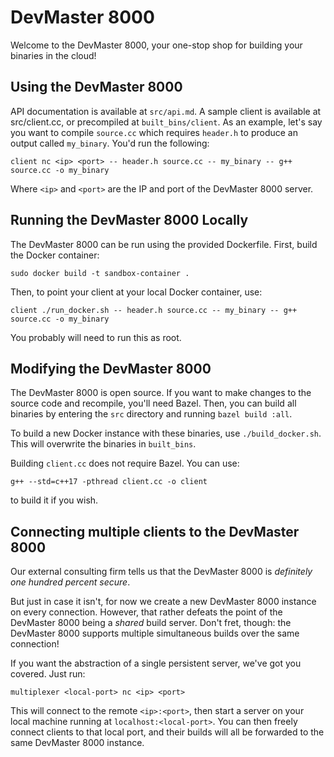# DevMaster 8000

Welcome to the DevMaster 8000, your one-stop shop for building your binaries in the cloud!

## Using the DevMaster 8000

API documentation is available at `src/api.md`. A sample client is available at src/client.cc, or precompiled at `built_bins/client`. As an example, let's say  you want to compile `source.cc` which requires `header.h` to produce an output called `my_binary`. You'd run the following:

```
client nc <ip> <port> -- header.h source.cc -- my_binary -- g++ source.cc -o my_binary
```

Where `<ip>` and `<port>` are the IP and port of the DevMaster 8000 server.

## Running the DevMaster 8000 Locally

The DevMaster 8000 can be run using the provided Dockerfile. First, build the Docker container:

```
sudo docker build -t sandbox-container .
```

Then, to point your client at your local Docker container, use:

```
client ./run_docker.sh -- header.h source.cc -- my_binary -- g++ source.cc -o my_binary
```

You probably will need to run this as root.

## Modifying the DevMaster 8000

The DevMaster 8000 is open source. If you want to make changes to the source code and recompile, you'll need Bazel. Then, you can build all binaries by entering the `src` directory and running `bazel build :all`.

To build a new Docker instance with these binaries, use `./build_docker.sh`. This will overwrite the binaries in `built_bins`.

Building `client.cc` does not require Bazel. You can use:

```
g++ --std=c++17 -pthread client.cc -o client
```

to build it if you wish.

## Connecting multiple clients to the DevMaster 8000

Our external consulting firm tells us that the DevMaster 8000 is _definitely one hundred percent secure_.

But just in case it isn't, for now we create a new DevMaster 8000 instance on every connection. However, that rather defeats the point of the DevMaster 8000 being a _shared_ build server. Don't fret, though: the DevMaster 8000 supports multiple simultaneous builds over the same connection!

If you want the abstraction of a single persistent server, we've got you covered. Just run:

```
multiplexer <local-port> nc <ip> <port>
```
This will connect to the remote `<ip>:<port>`, then start a server on your local machine running at `localhost:<local-port>`. You can then freely connect clients to that local port, and their builds will all be forwarded to the same DevMaster 8000 instance.

